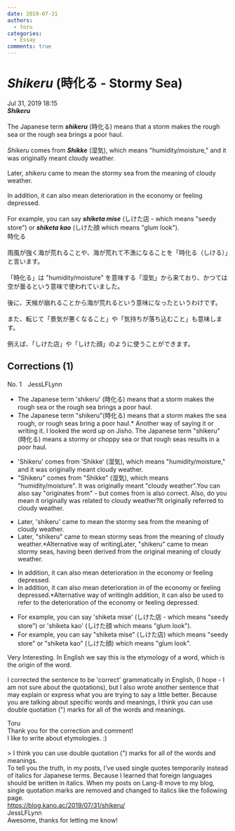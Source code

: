 ```yaml
---
date: 2019-07-31
authors:
  - toru
categories:
  - Essay
comments: true
---
```


# <strong><em>Shikeru</strong></em> (時化る - Stormy Sea)
<div class="date">Jul 31, 2019 18:15</div>
<div id="post"><div id="body_show_ori">
<strong><em>Shikeru</strong></em><br/><br/>The Japanese term <strong><em>shikeru</em></strong> (時化る) means that a storm makes the rough sea or the rough sea brings a poor haul.<br/><br/><em>Shikeru</em> comes from <strong><em>Shikke</em></strong> (湿気), which means "humidity/moisture," and it was originally meant cloudy weather.<br/><br/>Later, <em>shikeru</em> came to mean the stormy sea from the meaning of cloudy weather.<br/><br/>In addition, it can also mean deterioration in the economy or feeling depressed.<br/><br/>For example, you can say <strong><em>shiketa mise</em></strong> (しけた店 - which means "seedy store") or <strong><em>shiketa kao</em></strong> (しけた顔 which means "glum look").
</div></div>

<!-- more -->

<div id="post_ja"><div id="body_show_mo">
時化る<br/><br/>雨風が強く海が荒れることや、海が荒れて不漁になることを「時化る（しける）」と言います。<br/><br/>「時化る」は "humidity/moisture" を意味する「湿気」から来ており、かつては空が曇るという意味で使われていました。<br/><br/>後に、天候が崩れることから海が荒れるという意味になったというわけです。<br/><br/>また、転じて「景気が悪くなること」や「気持ちが落ち込むこと」も意味します。<br/><br/>例えば、「しけた店」や「しけた顔」のように使うことができます。
</div></div>

## Corrections (1)
<div id="block"><div class="first_name"> No. 1　<span class="just_name">JessLFLynn</span></div><div id="block2">
<ul class="correction_field">
<li class="incorrect">The Japanese term 'shikeru' (時化る) means that a storm makes the rough sea or the rough sea brings a poor haul.</li>
<li class="corrected correct">
The Japanese term "shikeru"(時化る) means that a storm makes the sea <span class="f_blue">rough,</span> or rough seas bring a poor haul.<span class="f_blue">* Another way of saying it or writing it. I looked the word up on Jisho. </span><span class="f_blue"></span><span class="f_blue">The Japanese term "shikeru" (時化る) means a stormy or choppy sea or that rough seas results in a poor haul. </span>
</li>
</ul>
<ul class="correction_field">
<li class="incorrect">'Shikeru' comes from 'Shikke' (湿気), which means "humidity/moisture," and it was originally meant cloudy weather.</li>
<li class="corrected correct">
"Shikeru" comes from "Shikke" (湿気), which means <span class="f_blue">"</span>humidity/moisture<span class="f_blue">"</span>. It <span class="sline">was</span> originally meant <span class="f_blue">"</span>cloudy weather<span class="f_blue">"</span>.<span class="f_blue">You can also say "originates from" - but comes from is also correct. Also, do you mean it originally was related to cloudy weather?</span><span class="f_blue"></span><span class="f_blue">It originally referred to cloudy weather.</span>
</li>
</ul>
<ul class="correction_field">
<li class="incorrect">Later, 'shikeru' came to mean the stormy sea from the meaning of cloudy weather.</li>
<li class="corrected correct">
Later, "shikeru" came to mean stormy seas from the meaning of cloudy weather.<span class="f_blue">*Alternative way of writing</span><span class="f_blue">Later, "shikeru" came to mean stormy seas, having been derived from the original meaning of cloudy weather.</span>
</li>
</ul>
<ul class="correction_field">
<li class="incorrect">In addition, it can also mean deterioration in the economy or feeling depressed.</li>
<li class="corrected correct">
In addition, it can also mean deterioration <span class="sline">in</span><span class="f_blue"> of</span> the economy or feeling depressed.<span class="f_blue"></span><span class="f_blue">*Alternative way of writing</span><span class="f_blue">In addition, it can also be used to refer to the deterioration of the economy or feeling depressed.</span>
</li>
</ul>
<ul class="correction_field">
<li class="incorrect">For example, you can say 'shiketa mise' (しけた店 - which means "seedy store") or 'shiketa kao' (しけた顔 which means "glum look").</li>
<li class="corrected correct">
For example, you can say "shiketa mise" (しけた店) which means "seedy store" or "shiketa kao" (しけた顔) which means "glum look".
</li>
</ul>
<p class="comment_small">
 Very Interesting. In English we say this is the etymology of a word, which is the origin of the word.
 <br/>
 <br/>
 I corrected the sentence to be 'correct' grammatically in English, (I hope - I am not sure about the quotations), but I also wrote another sentence that may explain or express what you are trying to say a little better.  Because you are talking about specific words and meanings, I think you can use double quotation (") marks for all of the words and meanings.
</p>

</div><div class="name"><span class="just_name">Toru</span><br>
Thank you for the correction and comment!<br/>I like to write about etymologies. :)<br/><br/>&gt; I think you can use double quotation (") marks for all of the words and meanings.<br/>To tell you the truth, in my posts, I've used single quotes temporarily instead of italics for Japanese terms. Because I learned that foreign languages should be written in italics. When my posts on Lang-8 move to my blog, single quotation marks are removed and changed to italics like the following page.<br/><a href="https://blog.kano.ac/2019/07/31/shikeru/" target="_blank">https://blog.kano.ac/2019/07/31/shikeru/</a>
</div>
<div class="name"><span class="just_name">JessLFLynn</span><br>
Awesome, thanks for letting me know!<br/>
</div>
</div>

